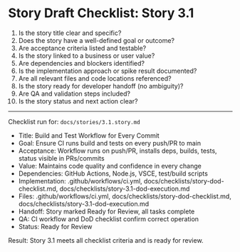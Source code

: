 # Story Draft Checklist: Story 3.1

1. Is the story title clear and specific?  
2. Does the story have a well-defined goal or outcome?  
3. Are acceptance criteria listed and testable?  
4. Is the story linked to a business or user value?  
5. Are dependencies and blockers identified?  
6. Is the implementation approach or spike result documented?  
7. Are all relevant files and code locations referenced?  
8. Is the story ready for developer handoff (no ambiguity)?  
9. Are QA and validation steps included?  
10. Is the story status and next action clear?

---

Checklist run for: `docs/stories/3.1.story.md`

- Title: Build and Test Workflow for Every Commit
- Goal: Ensure CI runs build and tests on every push/PR to main
- Acceptance: Workflow runs on push/PR, installs deps, builds, tests, status visible in PRs/commits
- Value: Maintains code quality and confidence in every change
- Dependencies: GitHub Actions, Node.js, VSCE, test/build scripts
- Implementation: .github/workflows/ci.yml, docs/checklists/story-dod-checklist.md, docs/checklists/story-3.1-dod-execution.md
- Files: .github/workflows/ci.yml, docs/checklists/story-dod-checklist.md, docs/checklists/story-3.1-dod-execution.md
- Handoff: Story marked Ready for Review, all tasks complete
- QA: CI workflow and DoD checklist confirm correct operation
- Status: Ready for Review

Result: Story 3.1 meets all checklist criteria and is ready for review.
